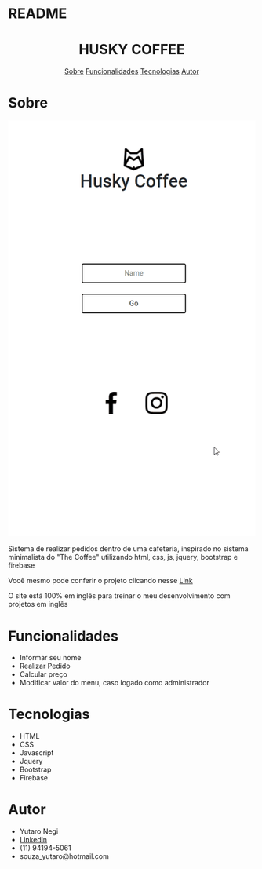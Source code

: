 # README

<h1 align="center"> HUSKY COFFEE </h1>

<p align="center"> 
    <a href="#sobre">Sobre</a>
    <a href="#funcionalidades">Funcionalidades</a>
    <a href="#tecnologias">Tecnologias</a>
    <a href="#Autor">Autor</a>
 </p>

 # Sobre
 <img src="./assets/readmeGif2.gif" >

 <p>Sistema de realizar pedidos dentro de uma cafeteria, inspirado no sistema minimalista do "The Coffee" utilizando html, css, js, jquery, bootstrap e firebase</p>
 <p>Você mesmo pode conferir o projeto clicando nesse <a href="https://yutaronegi.github.io/HuskyCoffee/">Link</a></p>

 <p>O site está 100% em inglês para treinar o meu desenvolvimento com projetos em inglês</p>

 # Funcionalidades 
<ul>
    <li>Informar seu nome</li>
    <li>Realizar Pedido</li>
    <li>Calcular preço</li>
    <li>Modificar valor do menu, caso logado como administrador</li>
 </ul>

 # Tecnologias
 <ul>
    <li>HTML</li>
    <li>CSS</li>
    <li>Javascript</li>
    <li>Jquery</li>
    <li>Bootstrap</li>
    <li>Firebase</li>
    
 </ul>

 # Autor

 <ul>
    <li>Yutaro Negi</li>
    <li><a href="https://www.linkedin.com/in/yutaronegi/">Linkedin</a></li>
    <li>(11) 94194-5061</li>
    <li>souza_yutaro@hotmail.com</li>
 </ul>

